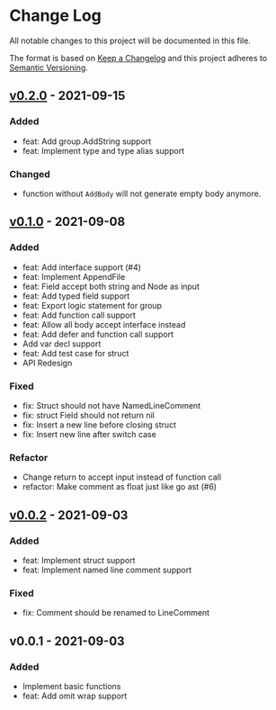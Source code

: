 # Change Log

All notable changes to this project will be documented in this file.

The format is based on [Keep a Changelog](https://keepachangelog.com/)
and this project adheres to [Semantic Versioning](https://semver.org/).

## [v0.2.0] - 2021-09-15

### Added

- feat: Add group.AddString support
- feat: Implement type and type alias support

### Changed

- function without `AddBody` will not generate empty body anymore.

## [v0.1.0] - 2021-09-08

### Added

- feat: Add interface support (#4)
- feat: Implement AppendFile
- feat: Field accept both string and Node as input
- feat: Add typed field support
- feat: Export logic statement for group
- feat: Add function call support
- feat: Allow all body accept interface instead
- feat: Add defer and function call support
- Add var decl support
- feat: Add test case for struct
- API Redesign

### Fixed

- fix: Struct should not have NamedLineComment
- fix: struct Field should not return nil
- fix: Insert a new line before closing struct
- fix: Insert new line after switch case

### Refactor

- Change return to accept input instead of function call
- refactor: Make comment as float just like go ast (#6)

## [v0.0.2] - 2021-09-03

### Added

- feat: Implement struct support
- feat: Implement named line comment support

### Fixed

- fix: Comment should be renamed to LineComment

## v0.0.1 - 2021-09-03

### Added

- Implement basic functions
- feat: Add omit wrap support

[v0.2.0]: https://github.com/Xuanwo/gg/compare/v0.1.0...v0.2.0
[v0.1.0]: https://github.com/Xuanwo/gg/compare/v0.0.2...v0.1.0
[v0.0.2]: https://github.com/Xuanwo/gg/compare/v0.0.1...v0.0.2
